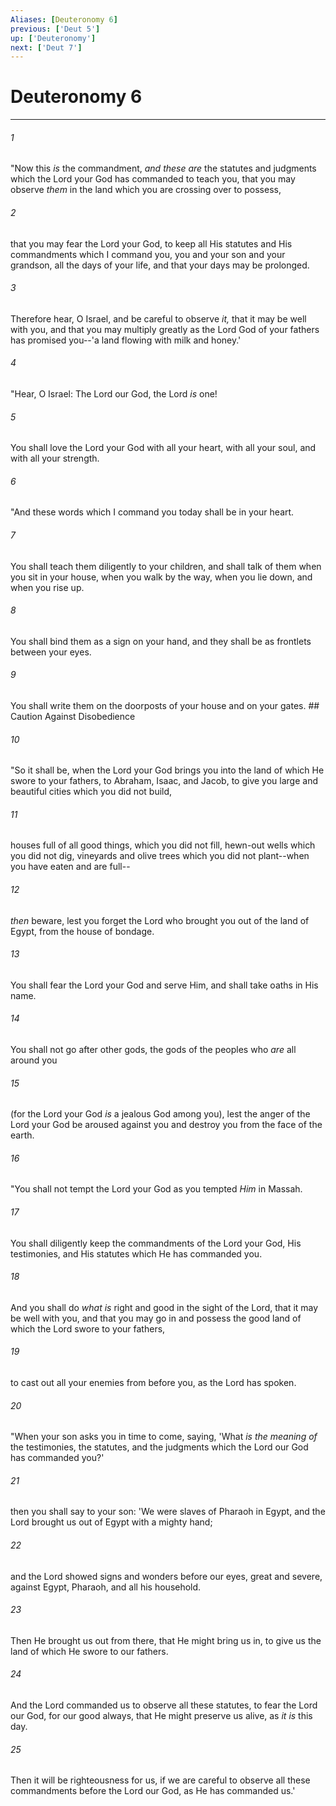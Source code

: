 ```yaml
---
Aliases: [Deuteronomy 6]
previous: ['Deut 5']
up: ['Deuteronomy']
next: ['Deut 7']
---
```

# Deuteronomy 6

***


###### 1 
"Now this _is_ the commandment, _and these are_ the statutes and judgments which the Lord your God has commanded to teach you, that you may observe _them_ in the land which you are crossing over to possess, 

###### 2 
that you may fear the Lord your God, to keep all His statutes and His commandments which I command you, you and your son and your grandson, all the days of your life, and that your days may be prolonged. 

###### 3 
Therefore hear, O Israel, and be careful to observe _it,_ that it may be well with you, and that you may multiply greatly as the Lord God of your fathers has promised you--'a land flowing with milk and honey.' 

###### 4 
"Hear, O Israel: The Lord our God, the Lord _is_ one! 

###### 5 
You shall love the Lord your God with all your heart, with all your soul, and with all your strength. 

###### 6 
"And these words which I command you today shall be in your heart. 

###### 7 
You shall teach them diligently to your children, and shall talk of them when you sit in your house, when you walk by the way, when you lie down, and when you rise up. 

###### 8 
You shall bind them as a sign on your hand, and they shall be as frontlets between your eyes. 

###### 9 
You shall write them on the doorposts of your house and on your gates. ## Caution Against Disobedience 

###### 10 
"So it shall be, when the Lord your God brings you into the land of which He swore to your fathers, to Abraham, Isaac, and Jacob, to give you large and beautiful cities which you did not build, 

###### 11 
houses full of all good things, which you did not fill, hewn-out wells which you did not dig, vineyards and olive trees which you did not plant--when you have eaten and are full-- 

###### 12 
_then_ beware, lest you forget the Lord who brought you out of the land of Egypt, from the house of bondage. 

###### 13 
You shall fear the Lord your God and serve Him, and shall take oaths in His name. 

###### 14 
You shall not go after other gods, the gods of the peoples who _are_ all around you 

###### 15 
(for the Lord your God _is_ a jealous God among you), lest the anger of the Lord your God be aroused against you and destroy you from the face of the earth. 

###### 16 
"You shall not tempt the Lord your God as you tempted _Him_ in Massah. 

###### 17 
You shall diligently keep the commandments of the Lord your God, His testimonies, and His statutes which He has commanded you. 

###### 18 
And you shall do _what is_ right and good in the sight of the Lord, that it may be well with you, and that you may go in and possess the good land of which the Lord swore to your fathers, 

###### 19 
to cast out all your enemies from before you, as the Lord has spoken. 

###### 20 
"When your son asks you in time to come, saying, 'What _is the meaning of_ the testimonies, the statutes, and the judgments which the Lord our God has commanded you?' 

###### 21 
then you shall say to your son: 'We were slaves of Pharaoh in Egypt, and the Lord brought us out of Egypt with a mighty hand; 

###### 22 
and the Lord showed signs and wonders before our eyes, great and severe, against Egypt, Pharaoh, and all his household. 

###### 23 
Then He brought us out from there, that He might bring us in, to give us the land of which He swore to our fathers. 

###### 24 
And the Lord commanded us to observe all these statutes, to fear the Lord our God, for our good always, that He might preserve us alive, as _it is_ this day. 

###### 25 
Then it will be righteousness for us, if we are careful to observe all these commandments before the Lord our God, as He has commanded us.'

